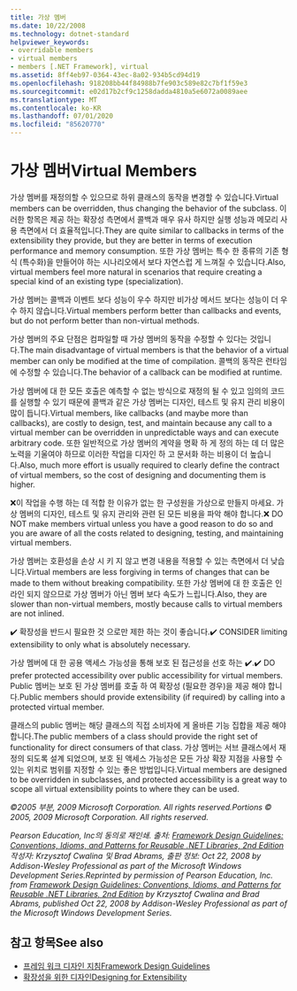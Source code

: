 ```yaml
---
title: 가상 멤버
ms.date: 10/22/2008
ms.technology: dotnet-standard
helpviewer_keywords:
- overridable members
- virtual members
- members [.NET Framework], virtual
ms.assetid: 8ff4eb97-0364-43ec-8a02-934b5cd94d19
ms.openlocfilehash: 918208bb44f84988b7fe903c589e82c7bf1f59e3
ms.sourcegitcommit: e02d17b2cf9c1258dadda4810a5e6072a0089aee
ms.translationtype: MT
ms.contentlocale: ko-KR
ms.lasthandoff: 07/01/2020
ms.locfileid: "85620770"
---
```

# <a name="virtual-members"></a><span data-ttu-id="8518b-102">가상 멤버</span><span class="sxs-lookup"><span data-stu-id="8518b-102">Virtual Members</span></span>
<span data-ttu-id="8518b-103">가상 멤버를 재정의할 수 있으므로 하위 클래스의 동작을 변경할 수 있습니다.</span><span class="sxs-lookup"><span data-stu-id="8518b-103">Virtual members can be overridden, thus changing the behavior of the subclass.</span></span> <span data-ttu-id="8518b-104">이러한 항목은 제공 하는 확장성 측면에서 콜백과 매우 유사 하지만 실행 성능과 메모리 사용 측면에서 더 효율적입니다.</span><span class="sxs-lookup"><span data-stu-id="8518b-104">They are quite similar to callbacks in terms of the extensibility they provide, but they are better in terms of execution performance and memory consumption.</span></span> <span data-ttu-id="8518b-105">또한 가상 멤버는 특수 한 종류의 기존 형식 (특수화)을 만들어야 하는 시나리오에서 보다 자연스럽 게 느껴질 수 있습니다.</span><span class="sxs-lookup"><span data-stu-id="8518b-105">Also, virtual members feel more natural in scenarios that require creating a special kind of an existing type (specialization).</span></span>

 <span data-ttu-id="8518b-106">가상 멤버는 콜백과 이벤트 보다 성능이 우수 하지만 비가상 메서드 보다는 성능이 더 우수 하지 않습니다.</span><span class="sxs-lookup"><span data-stu-id="8518b-106">Virtual members perform better than callbacks and events, but do not perform better than non-virtual methods.</span></span>

 <span data-ttu-id="8518b-107">가상 멤버의 주요 단점은 컴파일할 때 가상 멤버의 동작을 수정할 수 있다는 것입니다.</span><span class="sxs-lookup"><span data-stu-id="8518b-107">The main disadvantage of virtual members is that the behavior of a virtual member can only be modified at the time of compilation.</span></span> <span data-ttu-id="8518b-108">콜백의 동작은 런타임에 수정할 수 있습니다.</span><span class="sxs-lookup"><span data-stu-id="8518b-108">The behavior of a callback can be modified at runtime.</span></span>

 <span data-ttu-id="8518b-109">가상 멤버에 대 한 모든 호출은 예측할 수 없는 방식으로 재정의 될 수 있고 임의의 코드를 실행할 수 있기 때문에 콜백과 같은 가상 멤버는 디자인, 테스트 및 유지 관리 비용이 많이 듭니다.</span><span class="sxs-lookup"><span data-stu-id="8518b-109">Virtual members, like callbacks (and maybe more than callbacks), are costly to design, test, and maintain because any call to a virtual member can be overridden in unpredictable ways and can execute arbitrary code.</span></span> <span data-ttu-id="8518b-110">또한 일반적으로 가상 멤버의 계약을 명확 하 게 정의 하는 데 더 많은 노력을 기울여야 하므로 이러한 작업을 디자인 하 고 문서화 하는 비용이 더 높습니다.</span><span class="sxs-lookup"><span data-stu-id="8518b-110">Also, much more effort is usually required to clearly define the contract of virtual members, so the cost of designing and documenting them is higher.</span></span>

 <span data-ttu-id="8518b-111">❌이 작업을 수행 하는 데 적합 한 이유가 없는 한 구성원을 가상으로 만들지 마세요. 가상 멤버의 디자인, 테스트 및 유지 관리와 관련 된 모든 비용을 파악 해야 합니다.</span><span class="sxs-lookup"><span data-stu-id="8518b-111">❌ DO NOT make members virtual unless you have a good reason to do so and you are aware of all the costs related to designing, testing, and maintaining virtual members.</span></span>

 <span data-ttu-id="8518b-112">가상 멤버는 호환성을 손상 시 키 지 않고 변경 내용을 적용할 수 있는 측면에서 더 낮습니다.</span><span class="sxs-lookup"><span data-stu-id="8518b-112">Virtual members are less forgiving in terms of changes that can be made to them without breaking compatibility.</span></span> <span data-ttu-id="8518b-113">또한 가상 멤버에 대 한 호출은 인라인 되지 않으므로 가상 멤버가 아닌 멤버 보다 속도가 느립니다.</span><span class="sxs-lookup"><span data-stu-id="8518b-113">Also, they are slower than non-virtual members, mostly because calls to virtual members are not inlined.</span></span>

 <span data-ttu-id="8518b-114">✔️ 확장성을 반드시 필요한 것 으로만 제한 하는 것이 좋습니다.</span><span class="sxs-lookup"><span data-stu-id="8518b-114">✔️ CONSIDER limiting extensibility to only what is absolutely necessary.</span></span>

 <span data-ttu-id="8518b-115">가상 멤버에 대 한 공용 액세스 가능성을 통해 보호 된 접근성을 선호 하는 ✔️.</span><span class="sxs-lookup"><span data-stu-id="8518b-115">✔️ DO prefer protected accessibility over public accessibility for virtual members.</span></span> <span data-ttu-id="8518b-116">Public 멤버는 보호 된 가상 멤버를 호출 하 여 확장성 (필요한 경우)을 제공 해야 합니다.</span><span class="sxs-lookup"><span data-stu-id="8518b-116">Public members should provide extensibility (if required) by calling into a protected virtual member.</span></span>

 <span data-ttu-id="8518b-117">클래스의 public 멤버는 해당 클래스의 직접 소비자에 게 올바른 기능 집합을 제공 해야 합니다.</span><span class="sxs-lookup"><span data-stu-id="8518b-117">The public members of a class should provide the right set of functionality for direct consumers of that class.</span></span> <span data-ttu-id="8518b-118">가상 멤버는 서브 클래스에서 재정의 되도록 설계 되었으며, 보호 된 액세스 가능성은 모든 가상 확장 지점을 사용할 수 있는 위치로 범위를 지정할 수 있는 좋은 방법입니다.</span><span class="sxs-lookup"><span data-stu-id="8518b-118">Virtual members are designed to be overridden in subclasses, and protected accessibility is a great way to scope all virtual extensibility points to where they can be used.</span></span>

 <span data-ttu-id="8518b-119">*&copy;2005 부분, 2009 Microsoft Corporation. All rights reserved.*</span><span class="sxs-lookup"><span data-stu-id="8518b-119">*Portions &copy; 2005, 2009 Microsoft Corporation. All rights reserved.*</span></span>

 <span data-ttu-id="8518b-120">*Pearson Education, Inc의 동의로 재인쇄. 출처: [Framework Design Guidelines: Conventions, Idioms, and Patterns for Reusable .NET Libraries, 2nd Edition](https://www.informit.com/store/framework-design-guidelines-conventions-idioms-and-9780321545619) 작성자: Krzysztof Cwalina 및 Brad Abrams, 출판 정보: Oct 22, 2008 by Addison-Wesley Professional as part of the Microsoft Windows Development Series.*</span><span class="sxs-lookup"><span data-stu-id="8518b-120">*Reprinted by permission of Pearson Education, Inc. from [Framework Design Guidelines: Conventions, Idioms, and Patterns for Reusable .NET Libraries, 2nd Edition](https://www.informit.com/store/framework-design-guidelines-conventions-idioms-and-9780321545619) by Krzysztof Cwalina and Brad Abrams, published Oct 22, 2008 by Addison-Wesley Professional as part of the Microsoft Windows Development Series.*</span></span>

## <a name="see-also"></a><span data-ttu-id="8518b-121">참고 항목</span><span class="sxs-lookup"><span data-stu-id="8518b-121">See also</span></span>

- [<span data-ttu-id="8518b-122">프레임 워크 디자인 지침</span><span class="sxs-lookup"><span data-stu-id="8518b-122">Framework Design Guidelines</span></span>](index.md)
- [<span data-ttu-id="8518b-123">확장성을 위한 디자인</span><span class="sxs-lookup"><span data-stu-id="8518b-123">Designing for Extensibility</span></span>](designing-for-extensibility.md)
